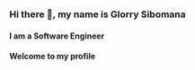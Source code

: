 ### Hi there 👋, my name is Glorry Sibomana
#### I am a Software Engineer
#### Welcome to my profile
<!--- 
- 📫 How to reach me ...
--->

<!---
WHITELOTUS0/WHITELOTUS0 is a ✨ special ✨ repository because its `README.md` (this file) appears on your GitHub profile.
You can click the Preview link to take a look at your changes.
--->
